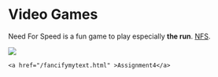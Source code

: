 <!DOCTYPE html>
<html>
  <head>
    <meta charset="utf-8">
    <title>Gaming</title>
  </head>
  <body>
  <h1>Video Games</h1>
<p>Need For Speed is a fun game to play especially <strong>the run</strong>. <a href="https://www.ea.com/games/need-for-speed/need-for-speed-the-run" 
title="need for speed the run">NFS</a>.
</p> <img src="https://www.motortrend.com/uploads/sites/5/2012/02/Need-for-Speed-The-Run-screenshot-BMW-M3.jpg?fit=around%7C770:481.25">
    
    <a href="/fancifymytext.html" >Assignment4</a>
  </body>
</html>
